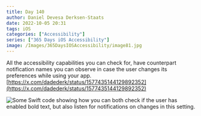 ```yaml
---
title: Day 140
author: Daniel Devesa Derksen-Staats
date: 2022-10-05 20:31
tags: iOS
categories: ["Accessibility"]
series: ["365 Days iOS Accessibility"]
image: /Images/365DaysIOSAccessibility/image81.jpg
---
```


All the accessibility capabilities you can check for, have counterpart notification names you can observe in case the user changes its preferences while using your app.  [https://x.com/dadederk/status/1577435144129892352](https://x.com/dadederk/status/1577435144129892352)

![Some Swift code showing how you can both check if the user has enabled bold text, but also listen for notifications on changes in this setting.](/Images/365DaysIOSAccessibility/image81.jpg)